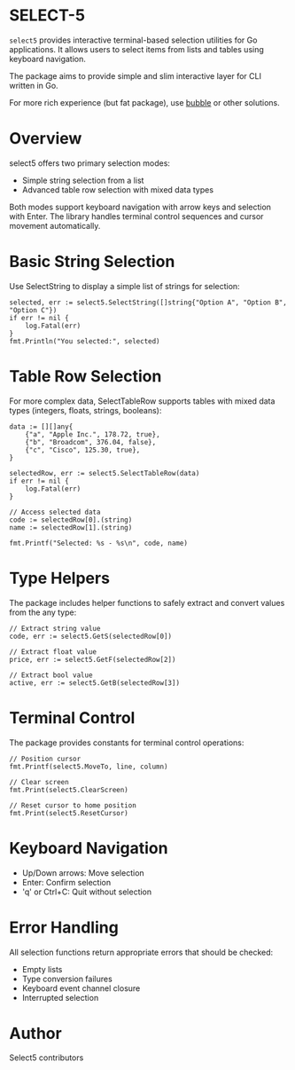 # SELECT-5

 `select5` provides interactive terminal-based selection utilities for Go applications.
 It allows users to select items from lists and tables using keyboard navigation.

The package aims to provide simple and slim interactive layer for CLI written in Go.

For more rich experience (but fat package), use [bubble](https://github.com/charmbracelet/bubbletea) or other solutions.


 # Overview

 select5 offers two primary selection modes:
 - Simple string selection from a list
 - Advanced table row selection with mixed data types

 Both modes support keyboard navigation with arrow keys and selection with Enter.
 The library handles terminal control sequences and cursor movement automatically.

 # Basic String Selection

 Use SelectString to display a simple list of strings for selection:

 	selected, err := select5.SelectString([]string{"Option A", "Option B", "Option C"})
 	if err != nil {
 	    log.Fatal(err)
 	}
 	fmt.Println("You selected:", selected)

 # Table Row Selection

 For more complex data, SelectTableRow supports tables with mixed data types (integers, floats, strings, booleans):

 	data := [][]any{
 	    {"a", "Apple Inc.", 178.72, true},
 	    {"b", "Broadcom", 376.04, false},
 	    {"c", "Cisco", 125.30, true},
 	}

 	selectedRow, err := select5.SelectTableRow(data)
 	if err != nil {
 	    log.Fatal(err)
 	}

 	// Access selected data
 	code := selectedRow[0].(string)
 	name := selectedRow[1].(string)

 	fmt.Printf("Selected: %s - %s\n", code, name)

 # Type Helpers

 The package includes helper functions to safely extract and convert values from the any type:

 	// Extract string value
 	code, err := select5.GetS(selectedRow[0])

 	// Extract float value
 	price, err := select5.GetF(selectedRow[2])

 	// Extract bool value
 	active, err := select5.GetB(selectedRow[3])

 # Terminal Control

 The package provides constants for terminal control operations:

 	// Position cursor
 	fmt.Printf(select5.MoveTo, line, column)

 	// Clear screen
 	fmt.Print(select5.ClearScreen)

 	// Reset cursor to home position
 	fmt.Print(select5.ResetCursor)

 # Keyboard Navigation

 - Up/Down arrows: Move selection
 - Enter: Confirm selection
 - 'q' or Ctrl+C: Quit without selection

 # Error Handling

 All selection functions return appropriate errors that should be checked:
 - Empty lists
 - Type conversion failures
 - Keyboard event channel closure
 - Interrupted selection

# Author

Select5 contributors